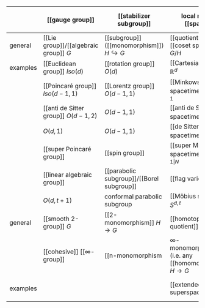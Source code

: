 

|  | [[gauge group]] | [[stabilizer subgroup]] | local model [[space]] | local [[geometry]] |   global [[geometry]]  |  [[differential cohomology]]  |  [[first order formulation of gravity]] |
|--|---|---|--|-----------------------|--------------------------|-------------------------------|--------------|
| general | [[Lie group]]/[[algebraic group]] $G$ | [[subgroup]] ([[monomorphism]]) $H \hookrightarrow G$ | [[quotient]] ("[[coset space]]") $G/H$ | [[Klein geometry]]    |    [[Cartan geometry]]  | [[Cartan connection]] |      |
| examples | [[Euclidean group]] $Iso(d)$ | [[rotation group]] $O(d)$ | [[Cartesian space]] $\mathbb{R}^d$ | [[Euclidean geometry]] | [[Riemannian geometry]]  |  [[affine connection]]  | [[Euclidean gravity]]     | 
|  | [[Poincaré group]] $Iso(d-1,1)$ | [[Lorentz group]] $O(d-1,1)$ | [[Minkowski spacetime]] $\mathbb{R}^{d-1,1}$  | [[Lorentzian geometry]]| [[pseudo-Riemannian geometry]] | [[spin connection]] | [[Einstein gravity]] |
|  | [[anti de Sitter group]] $O(d-1,2)$ | $O(d-1,1)$ | [[anti de Sitter spacetime]] $AdS^d$ |  |  |  | [[AdS gravity]] |
|  | $O(d,1)$ | $O(d-1,1)$ | [[de Sitter spacetime]] $dS^d$ |  |  |  | [[deSitter gravity]] |
|       | [[super Poincaré group]]  | [[spin group]] | [[super Minkowski spacetime]] $\mathbb{R}^{d-1,1\vert N}$ | Lorentzian [[supergeometry]] |  [[supergeometry]]  | [[superconnection]]  | [[supergravity]] |
|       | [[linear algebraic group]] | [[parabolic subgroup]]/[[Borel subgroup]] | [[flag variety]] | [[parabolic geometry]] |  |  |  | 
|       |  $O(d,t+1)$ | conformal parabolic subgroup  | [[Möbius space]] $S^{d,t}$  |  | [[conformal geometry]] | [[conformal connection]] | [[conformal gravity]] | 
| general | [[smooth 2-group]] $G$ | [[2-monomorphism]] $H \to G$ | [[homotopy quotient]] $G//H$    | [[Klein 2-geometry]]   |    [[Cartan 2-geometry]] |   |      |
|  | [[cohesive]] [[∞-group]] | [[n-monomorphism|∞-monomorphism]] (i.e. any [[homomorphism]]) $H \to G$  | [[homotopy quotient]] $G//H$ of [[∞-action]]  | [[higher Klein geometry]]  |    [[higher Cartan geometry]] | [[higher Cartan connection]]  |   |
| examples |  | | [[extended superspacetime|extended super Minkowski spacetime]] |  | extended supergeometry  |    | [[higher gauge theory|higher]] [[supergravity]]: [[type II supergravity|type II]], [[heterotic supergravity|heterotic]], [[11-dimensional supergravity|11d]] |  